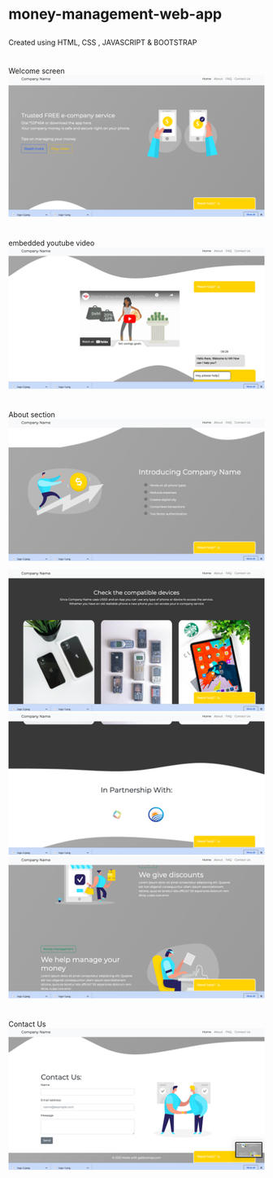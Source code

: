 # money-management-web-app

##
Created using HTML, CSS , JAVASCRIPT & BOOTSTRAP

#
Welcome screen
<img src="images/screenshots/Screenshot 2022-10-17 at 08.27.43.png" alt="Alt text" title="Optional title">

#
embedded youtube video
<img src="/images/screenshots/Screenshot 2022-10-17 at 08.28.21.png" alt="Alt text" title="Optional title">

#
About section
<img src="images/screenshots/Screenshot 2022-10-17 at 08.28.29.png" alt="Alt text" title="Optional title">

<img src="images/screenshots/Screenshot 2022-10-17 at 08.28.40.png" alt="Alt text" title="Optional title">

<img src="images/screenshots/Screenshot 2022-10-17 at 08.28.49.png" alt="Alt text" title="Optional title">

<img src="images/screenshots/Screenshot 2022-10-17 at 08.29.04.png" alt="Alt text" title="Optional title">

#
Contact Us 
<img src="images/screenshots/Screenshot 2022-10-17 at 08.29.09.png" alt="Alt text" title="Optional title">

